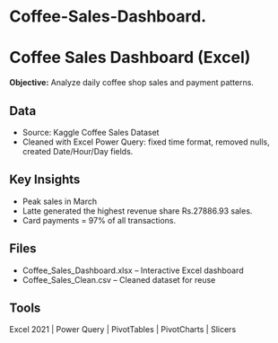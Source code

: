 # Coffee-Sales-Dashboard.
# Coffee Sales Dashboard (Excel)

**Objective:** Analyze daily coffee shop sales and payment patterns.

## Data
- Source: Kaggle Coffee Sales Dataset
- Cleaned with Excel Power Query: fixed time format, removed nulls, created Date/Hour/Day fields.

## Key Insights
- Peak sales in March
- Latte generated the highest revenue share Rs.27886.93 sales.
- Card payments = 97% of all transactions.

## Files
- Coffee_Sales_Dashboard.xlsx – Interactive Excel dashboard
- Coffee_Sales_Clean.csv – Cleaned dataset for reuse

## Tools
Excel 2021 | Power Query | PivotTables | PivotCharts | Slicers
